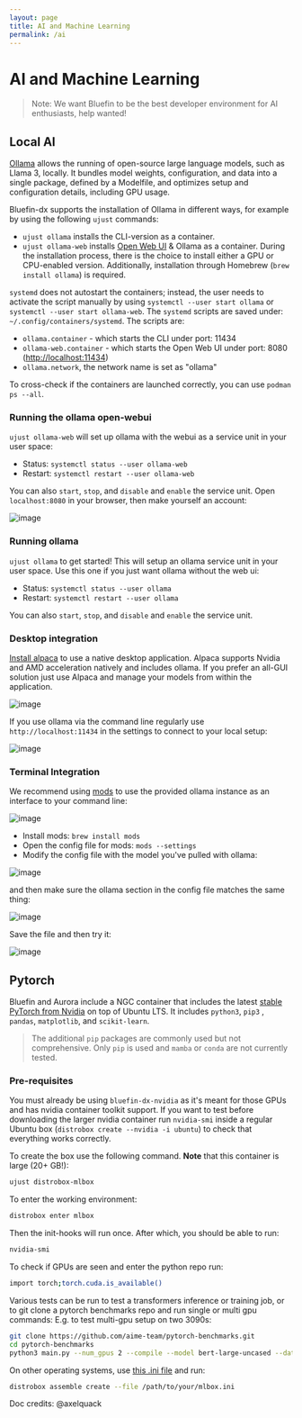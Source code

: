 ```yaml
---
layout: page
title: AI and Machine Learning
permalink: /ai
---
```


# AI and Machine Learning

> Note: We want Bluefin to be the best developer environment for AI enthusiasts, help wanted!

## Local AI

[Ollama](https://ollama.ai/) allows the running of open-source large language models, such as Llama 3, locally. It bundles model weights, configuration, and data into a single package, defined by a Modelfile, and optimizes setup and configuration details, including GPU usage.

Bluefin-dx supports the installation of Ollama in different ways, for example by using the following `ujust` commands:

- `ujust ollama` installs the CLI-version as a container.
- `ujust ollama-web` installs [Open Web UI](https://docs.openwebui.com/) & Ollama as a container. During the installation process, there is the choice to install either a GPU or CPU-enabled version. Additionally, installation through Homebrew (`brew install ollama`) is required.

`systemd` does not autostart the containers; instead, the user needs to activate the script manually by using `systemctl --user start ollama` or `systemctl --user start ollama-web`. The `systemd` scripts are saved under: `~/.config/containers/systemd`. The scripts are:

- `ollama.container` - which starts the CLI under port: 11434
- `ollama-web.container` - which starts the Open Web UI under port: 8080 ([http://localhost:11434](http://localhost:11434))
- `ollama.network`, the network name is set as "ollama"

To cross-check if the containers are launched correctly, you can use `podman ps --all`.

### Running the ollama open-webui

`ujust ollama-web` will set up ollama with the webui as a service unit in your user space: 

- Status: `systemctl status --user ollama-web`
- Restart:  `systemctl restart --user ollama-web`

You can also `start`, `stop`, and `disable` and `enable` the service unit. Open `localhost:8080` in your browser, then make yourself an account:

![image](https://github.com/user-attachments/assets/a9db5693-99d0-4cdc-b342-8f09610f2b66)


### Running ollama 

`ujust ollama` to get started! This will setup an ollama service unit in your user space. Use this one if you just want ollama without the web ui: 

- Status: `systemctl status --user ollama`
- Restart:  `systemctl restart --user ollama`

You can also `start`, `stop`, and `disable` and `enable` the service unit. 

### Desktop integration

[Install alpaca](https://flathub.org/apps/com.jeffser.Alpaca) to use a native desktop application. Alpaca supports Nvidia and AMD acceleration natively and includes ollama. If you prefer an all-GUI solution just use Alpaca and manage your models from within the application.

![image](https://github.com/user-attachments/assets/9fd38164-e2a9-4da1-9bcd-29e0e7add071)

If you use ollama via the command line regularly use `http://localhost:11434` in the settings to connect to your local setup: 

![image](https://github.com/user-attachments/assets/01a34931-1154-4272-b509-e78b6788ddc6)


### Terminal Integration

We recommend using [mods](https://github.com/charmbracelet/mods) to use  the provided ollama instance as an interface to your command line: 

![image](https://github.com/user-attachments/assets/639323cc-5e72-42bd-b8c7-7bccedf91bf2)

- Install mods: `brew install mods`
- Open the config file for mods: `mods --settings`
- Modify the config file with the model you've pulled with ollama:

![image](https://github.com/user-attachments/assets/0ee1f56d-1dd3-4075-bf90-5a551239e338)

and then make sure the ollama section in the config file matches the same thing:

![image](https://github.com/user-attachments/assets/dee94d87-522c-4e0e-b9b5-56da675f5219)

Save the file and then try it: 

![image](https://github.com/user-attachments/assets/784ad450-3754-4e2b-9b3e-4efd1f5621e3)


## Pytorch

Bluefin and Aurora include a NGC container that includes the latest [stable PyTorch from Nvidia](https://catalog.ngc.nvidia.com/orgs/nvidia/containers/pytorch) on top of Ubuntu LTS. It includes `python3`, `pip3` , `pandas`, `matplotlib`, and `scikit-learn`. 

> The additional `pip` packages are commonly used but not comprehensive. Only `pip` is used and `mamba` or `conda` are not currently tested.

### Pre-requisites

You must already be using `bluefin-dx-nvidia` as it's meant for those GPUs and has nvidia container toolkit support. If you want to test before downloading the larger nvidia container run `nvidia-smi`
inside a regular Ubuntu box (`distrobox create --nvidia -i ubuntu`) to check that everything works correctly. 

To create the box use the following command. **Note** that this container is large (20+ GB!):

```bash
ujust distrobox-mlbox
```

To enter the working environment:

```bash
distrobox enter mlbox
```

Then the init-hooks will run once. After which, you should be able to run:

```bash
nvidia-smi
```

To check if GPUs are seen and enter the python repo run:

```bash
import torch;torch.cuda.is_available()
```

Various tests can be run to test a transformers inference or training job, or to git clone a pytorch benchmarks repo and run single or multi gpu commands: E.g. to test multi-gpu setup on two 3090s:

```bash
git clone https://github.com/aime-team/pytorch-benchmarks.git
cd pytorch-benchmarks
python3 main.py --num_gpus 2 --compile --model bert-large-uncased --data_name squad --global_batch_size 24
```

On other operating systems, use [this .ini file](https://github.com/ublue-os/bluefin/blob/730f39caae21e48fb91f00010cf0cf8d32ee44bd/dx/usr/share/ublue-os/distrobox/pytorch-nvidia.ini) and run:

```bash
distrobox assemble create --file /path/to/your/mlbox.ini
```


Doc credits: @axelquack
